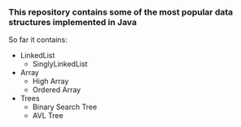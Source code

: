 ### This repository contains some of the most popular data structures implemented in Java

So far it contains:
 
- LinkedList
     - SinglyLinkedList
- Array
     - High Array
     - Ordered Array
- Trees
     - Binary Search Tree
     - AVL Tree
